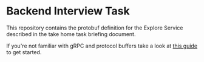 # Backend Interview Task

This repository contains the protobuf definition for the Explore Service described in the take home task briefing document.

If you're not familiar with gRPC and protocol buffers take a look at [this guide](https://grpc.io/docs/languages/go/basics/) to get started.
